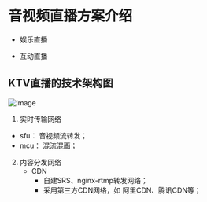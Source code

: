# 音视频直播方案介绍

* 娱乐直播

* 互动直播

## KTV直播的技术架构图

![image](https://github.com/user-attachments/assets/e8d42e0f-1445-44c9-95d7-b7999be35c73)

1. 实时传输网络
  * sfu： 音视频流转发；
  * mcu： 混流混画；

2. 内容分发网络
   * CDN
     * 自建SRS、nginx-rtmp转发网络；
     * 采用第三方CDN网络，如 阿里CDN、腾讯CDN等；
